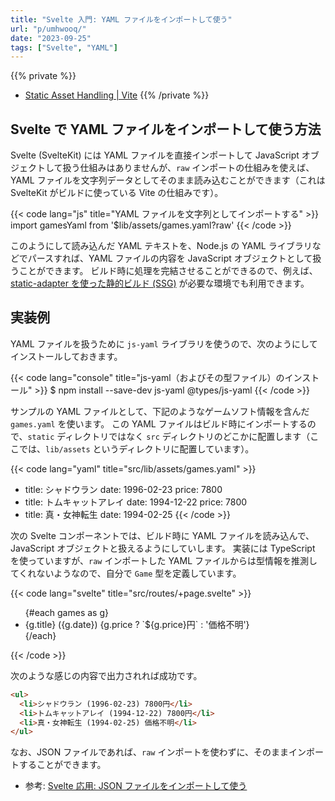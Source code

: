 ```yaml
---
title: "Svelte 入門: YAML ファイルをインポートして使う"
url: "p/umhwooq/"
date: "2023-09-25"
tags: ["Svelte", "YAML"]
---
```


{{% private %}}
- [Static Asset Handling | Vite](https://vitejs.dev/guide/assets.html)
{{% /private %}}

Svelte で YAML ファイルをインポートして使う方法
----

Svelte (SvelteKit) には YAML ファイルを直接インポートして JavaScript オブジェクトして扱う仕組みはありませんが、`raw` インポートの仕組みを使えば、YAML ファイルを文字列データとしてそのまま読み込むことができます（これは SvelteKit がビルドに使っている Vite の仕組みです）。

{{< code lang="js" title="YAML ファイルを文字列としてインポートする" >}}
import gamesYaml from '$lib/assets/games.yaml?raw'
{{< /code >}}

このようにして読み込んだ YAML テキストを、Node.js の YAML ライブラリなどでパースすれば、YAML ファイルの内容を JavaScript オブジェクトとして扱うことができます。
ビルド時に処理を完結させることができるので、例えば、[static-adapter を使った静的ビルド (SSG)](/p/4oudmxy/) が必要な環境でも利用できます。


実装例
----

YAML ファイルを扱うために `js-yaml` ライブラリを使うので、次のようにしてインストールしておきます。

{{< code lang="console" title="js-yaml（およびその型ファイル）のインストール" >}}
$ npm install --save-dev js-yaml @types/js-yaml
{{< /code >}}

サンプルの YAML ファイルとして、下記のようなゲームソフト情報を含んだ `games.yaml` を使います。
この YAML ファイルはビルド時にインポートするので、`static` ディレクトリではなく `src` ディレクトリのどこかに配置します（ここでは、`lib/assets` というディレクトリに配置しています）。

{{< code lang="yaml" title="src/lib/assets/games.yaml" >}}
- title: シャドウラン
  date: 1996-02-23
  price: 7800
- title: トムキャットアレイ
  date: 1994-12-22
  price: 7800
- title: 真・女神転生
  date: 1994-02-25
{{< /code >}}

次の Svelte コンポーネントでは、ビルド時に YAML ファイルを読み込んで、JavaScript オブジェクトと扱えるようにしていします。
実装には TypeScript を使っていますが、`raw` インポートした YAML ファイルからは型情報を推測してくれないようなので、自分で `Game` 型を定義しています。

{{< code lang="svelte" title="src/routes/+page.svelte" >}}
<script lang="ts">
	import yaml from 'js-yaml';
	import gamesYaml from '$lib/assets/games.yaml?raw';

	/** ゲームソフトの情報 */
	type Game = {
		/** ゲームタイトル */
		title: string;
		/** 発売日 */
		date: string;
		/** 価格 */
		price?: number;
	};

	// "2023-01-31" のような日付文字列が Date 型に変換されるのを防ぐために
	// オプションで JSON_SCHEMA を指定しています
	const games = yaml.load(gamesYaml, { schema: yaml.JSON_SCHEMA }) as Game[];
</script>

<ul>
	{#each games as g}
		<li>{g.title} ({g.date}) {g.price ? `${g.price}円` : '価格不明'}</li>
	{/each}
</ul>
{{< /code >}}

次のような感じの内容で出力されれば成功です。

```html
<ul>
  <li>シャドウラン (1996-02-23) 7800円</li>
  <li>トムキャットアレイ (1994-12-22) 7800円</li>
  <li>真・女神転生 (1994-02-25) 価格不明</li>
</ul>
```

なお、JSON ファイルであれば、`raw` インポートを使わずに、そのままインポートすることができます。

- 参考: [Svelte 応用: JSON ファイルをインポートして使う](/p/pzrza7m/)

